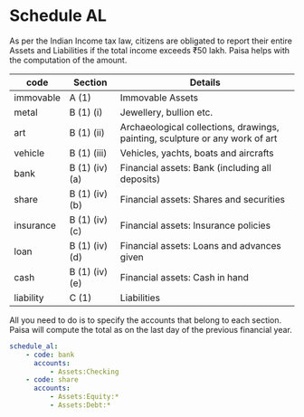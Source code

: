 # Schedule AL

As per the Indian Income tax law, citizens are obligated to report
their entire Assets and Liabilities if the total income exceeds ₹50
lakh. Paisa helps with the computation of the amount.

| code      | Section        | Details                                                                      |
|-----------|----------------|------------------------------------------------------------------------------|
| immovable | A (1)          | Immovable Assets                                                             |
| metal     | B (1) (i)      | Jewellery, bullion etc.                                                      |
| art       | B (1) (ii)     | Archaeological collections, drawings, painting, sculpture or any work of art |
| vehicle   | B (1) (iii)    | Vehicles, yachts, boats and aircrafts                                        |
| bank      | B (1) (iv) (a) | Financial assets: Bank (including all deposits)                              |
| share     | B (1) (iv) (b) | Financial assets: Shares and securities                                      |
| insurance | B (1) (iv) (c) | Financial assets: Insurance policies                                         |
| loan      | B (1) (iv) (d) | Financial assets: Loans and advances given                                   |
| cash      | B (1) (iv) (e) | Financial assets: Cash in hand                                               |
| liability | C (1)          | Liabilities                                                                  |


All you need to do is to specify the accounts that belong to each
section. Paisa will compute the total as on the last day of the
previous financial year.


```yaml
schedule_al:
    - code: bank
      accounts:
          - Assets:Checking
    - code: share
      accounts:
          - Assets:Equity:*
          - Assets:Debt:*

```

